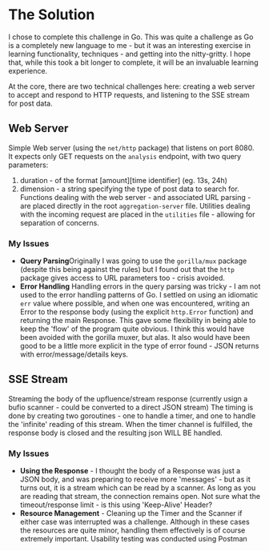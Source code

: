 # The Solution
I chose to complete this challenge in Go. This was quite a challenge as Go is a completely new language to me - but it was an interesting exercise in learning functionality, techniques - and getting into the nitty-gritty. I hope that, while this took a bit longer to complete, it will be an invaluable learning experience. 

At the core, there are two technical challenges here: creating a web server to accept and respond to HTTP requests, and listening to the SSE stream for post data. 

## Web Server
Simple Web server (using the `net/http` package) that listens on port 8080.  
It expects only GET requests on the `analysis` endpoint, with two query parameters: 
1. duration - of the format [amount][time identifier] (eg. 13s, 24h)
2. dimension - a string specifying the type of post data to search for. 
Functions dealing with the web server - and associated URL parsing - are placed directly in the root `aggregation-server` file. Utilities dealing with the incoming request are placed in the `utilities` file - allowing for separation of concerns. 

### My Issues
- **Query Parsing**Originally I was going to use the `gorilla/mux` package (despite this being against the rules) but I found out that the `http` package gives access to URL parameters too - crisis avoided.
- **Error Handling** Handling errors in the query parsing was tricky - I am not used to the error handling patterns of Go. I settled on using an idiomatic `err` value where possible, and when one was encountered, writing an Error to the response body (using the explicit `http.Error` function) and returning the main Response. This gave some flexibility in being able to keep the 'flow' of the program quite obvious. I think this would have been avoided with the gorilla muxer, but alas. 
It also would have been good to be a little more explicit in the type of error found - JSON returns with error/message/details keys.


## SSE Stream
Streaming the body of the upfluence/stream response (currently usign a bufio scanner - could be converted to a direct JSON stream)
The timing is done by creating two goroutines - one to handle a timer, and one to handle the 'infinite' reading of this stream. 
When the timer channel is fulfilled, the response body is closed and the resulting json WILL BE handled. 

### My Issues 
- **Using the Response** - I thought the body of a Response was just a JSON body, and was preparing to receive more 'messages' - but as it turns out, it is a stream which can be read by a scanner. As long as you are reading that stream, the connection remains open. Not sure what the timeout/response limit - is this using 'Keep-Alive' Header?
- **Resource Management** - Cleaning up the Timer and the Scanner if either case was interrupted was a challenge. Although in these cases the resources are quite minor, handling them effectively is of course extremely important. 
Usability testing was conducted using Postman


